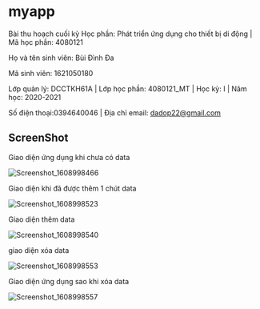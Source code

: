 # myapp

Bài thu hoạch cuối kỳ
Học phần: Phát triển ứng dụng cho thiết bị di động | Mã học phần: 4080121

Họ và tên sinh viên: Bùi Đình Đa

Mã sinh viên: 1621050180

Lớp quản lý: DCCTKH61A | Lớp học phần: 4080121_MT | Học kỳ: I  | Năm học: 2020-2021

Số điện thoại:0394640046 | Địa chỉ email: dadop22@gmail.com

## ScreenShot


Giao diện ứng dụng khi chưa có data

![Screenshot_1608998466](https://user-images.githubusercontent.com/58806599/103155101-1caf8780-47cf-11eb-8ede-ca0950e46fe9.png)

Giao diện khi đã được thêm 1 chút data

![Screenshot_1608998523](https://user-images.githubusercontent.com/58806599/103155105-1f11e180-47cf-11eb-8ac1-809c7398b80b.png)

Giao diện thêm data

![Screenshot_1608998540](https://user-images.githubusercontent.com/58806599/103155106-20430e80-47cf-11eb-9952-4469a0f3cd1e.png)

giao diện xóa data

![Screenshot_1608998553](https://user-images.githubusercontent.com/58806599/103155359-c2fc8c80-47d1-11eb-9676-3988d5c6871e.png)

Giao diện ứng dụng sao khi xóa data

![Screenshot_1608998557](https://user-images.githubusercontent.com/58806599/103155108-220cd200-47cf-11eb-83a7-5afede289ec4.png)
